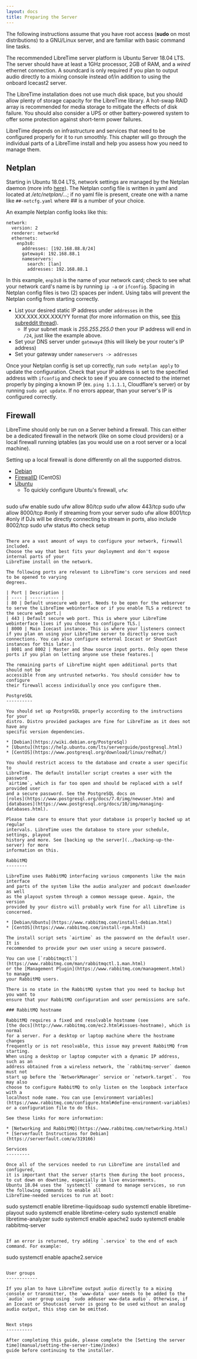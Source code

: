 ```yaml
---
layout: docs
title: Preparing the Server
---
```


The following instructions assume that you have root access (**sudo** on most
distributions) to a GNU/Linux server, and are familiar with basic command line
tasks.

The recommended LibreTime server platform is Ubuntu Server 18.04 LTS. The server should have at least a 1GHz
processor, 2GB of RAM, and a _wired_ ethernet connection. A soundcard is only required if you plan to
output audio directly to a mixing console instead of/in addition to using the onboard Icecast2 server.

The LibreTime installation does not use much disk space, but you should allow
plenty of storage capacity for the LibreTime library. A hot-swap RAID array is
recommended for media storage to mitigate the effects of disk failure. You should also consider
a UPS or other battery-powered system to offer some protection against
short-term power failures.

LibreTime depends on infrastructure and services that need to be configured
properly for it to run smoothly. This chapter will go through the individual
parts of a LibreTime install and help you assess how you need to manage them.

Netplan
-------

Starting in Ubuntu 18.04 LTS, network settings are managed by the Netplan daemon (more info [here](https://netplan.io/)). The Netplan config file is written in yaml and located at */etc/netplan/...*; if no yaml file is present, create one with a name like `##-netcfg.yaml` where ## is a number of your choice.

An example Netplan config looks like this:
```
network:
  version: 2
  renderer: networkd
  ethernets:
    enp3s0:
      addresses: [192.168.88.8/24]
      gateway4: 192.168.88.1
      nameservers:
        search: [lan]
        addresses: 192.168.88.1
```

In this example, `enp3s0` is the name of your network card; check to see what your network card's name is by running `ip -a` or `ifconfig`. Spacing in Netplan config files is two (2) spaces per indent. Using tabs will prevent the Netplan config from starting correctly.

- List your desired static IP address under `addresses` in the XXX.XXX.XXX.XXX/YY format (for more information on this, see [this subreddit thread](https://www.reddit.com/r/AskTechnology/comments/1r9x2f/how_does_the_ip_range_format_xxxxxxxxxxxxyy_work/)).
  - If your subnet mask is *255.255.255.0* then your IP address will end in `/24`, just like the example above.
- Set your DNS server under `gateway4` (this will likely be your router's IP address)
- Set your gateway under `nameservers -> addresses`

Once your Netplan config is set up correctly, run `sudo netplan apply` to update the configuration. Check that your IP address is set to the specified address with `ifconfig` and check to see if you are connected to the internet properly by pinging a known IP (ex. `ping 1.1.1.1`, Cloudflare's server) or by running `sudo apt update`. If no errors appear, than your server's IP is configured correctly.

Firewall
--------

LibreTime should only be run on a Server behind a firewall. This can either be a
dedicated firewall in the network (like on some cloud providers) or a local
firewall running iptables (as you would use on a root server or a local
machine).

Setting up a local firewall is done differently on all the supported distros.

* [Debian](https://wiki.debian.org/DebianFirewall)
* [FirewallD](http://www.firewalld.org/) (CentOS)
* [Ubuntu](https://help.ubuntu.com/lts/serverguide/firewall.html)
  * To quickly configure Ubuntu's firewall, `ufw`:
  ```
sudo ufw enable
sudo ufw allow 80/tcp
sudo ufw allow 443/tcp
sudo ufw allow 8000/tcp #only if streaming from your server
sudo ufw allow 8001/tcp #only if DJs will be directly connecting to stream in ports, also include 8002/tcp
sudo ufw status #to check setup
  ```

There are a vast amount of ways to configure your network, firewall included.
Choose the way that best fits your deployment and don't expose internal parts of your
LibreTime install on the network.

The following ports are relevant to LibreTime's core services and need to be opened to varying
degrees.

| Port | Description |
| ---- | ----------- |
| 80 | Default unsecure web port. Needs to be open for the webserver to serve the LibreTime webinterface or if you enable TLS a redirect to the secure web port.|
| 443 | Default secure web port. This is where your LibreTime webinterface lives if you choose to configure TLS.|
| 8000 | Main Icecast instance. This is where your listeners connect if you plan on using your LibreTime server to directly serve such connections. You can also configure external Icecast or ShoutCast instances for this later.|
| 8001 and 8002 | Master and Show source input ports. Only open these ports if you plan on letting anyone use these features.|

The remaining parts of LibreTime might open additional ports that should not be
accessible from any untrusted networks. You should consider how to configure
their firewall access individually once you configure them.

PostgreSQL
----------

You should set up PostgreSQL properly according to the instructions for your
distro. Distro provided packages are fine for LibreTime as it does not have any
specific version dependencies.

* [Debian](https://wiki.debian.org/PostgreSql)
* [Ubuntu](https://help.ubuntu.com/lts/serverguide/postgresql.html)
* [CentOS](https://www.postgresql.org/download/linux/redhat/)

You should restrict access to the database and create a user specific to
LibreTime. The default installer script creates a user with the password
`airtime`, which is far too open and should be replaced with a self provided user
and a secure password. See the PostgreSQL docs on
[roles](https://www.postgresql.org/docs/7.0/img/newuser.htm) and
[databases](https://www.postgresql.org/docs/10/img/managing-databases.html).

Please take care to ensure that your database is properly backed up at regular
intervals. LibreTime uses the database to store your schedule, settings, playout
history and more. See [backing up the server](../backing-up-the-server) for more
information on this.

RabbitMQ
--------

LibreTime uses RabbitMQ interfacing various components like the main interface
and parts of the system like the audio analyzer and podcast downloader as well
as the playout system through a common message queue. Again, the version
provided by your distro will probably work fine for all LibreTime is concerned.

* [Debian/Ubuntu](https://www.rabbitmq.com/install-debian.html)
* [CentOS](https://www.rabbitmq.com/install-rpm.html)

The install script sets `airtime` as the password on the default user. It is
recommended to provide your own user using a secure password.

You can use [`rabbitmqctl`](https://www.rabbitmq.com/man/rabbitmqctl.1.man.html)
or the [Management Plugin](https://www.rabbitmq.com/management.html) to manage
your RabbitMQ users.

There is no state in the RabbitMQ system that you need to backup but you want to
ensure that your RabbitMQ configuration and user permissions are safe.

### RabbitMQ hostname

RabbitMQ requires a fixed and resolvable hostname (see
[the docs](http://www.rabbitmq.com/ec2.html#issues-hostname), which is normal
for a server. For a desktop or laptop machine where the hostname changes
frequently or is not resolvable, this issue may prevent RabbitMQ from starting.
When using a desktop or laptop computer with a dynamic IP address, such as an
address obtained from a wireless network, the `rabbitmq-server` daemon must not
start up before the `NetworkManager` service or `network.target`.  You may also
choose to configure RabbitMQ to only listen on the loopback interface with a
localhost node name. You can use [environment variables](https://www.rabbitmq.com/configure.html#define-environment-variables)
or a configuration file to do this.

See these links for more information:

* [Networking and RabbitMQ](https://www.rabbitmq.com/networking.html)
* [Serverfault Instructions for Debian](https://serverfault.com/a/319166)

Services
---------

Once all of the services needed to run LibreTime are installed and configured,
it is important that the server starts them during the boot process, to cut down on downtime, especially in live enviornments.
Ubuntu 18.04 uses the `systemctl` command to manage services, so run the following commands to enable all
LibreTime-needed services to run at boot:

```
sudo systemctl enable libretime-liquidsoap
sudo systemctl enable libretime-playout
sudo systemctl enable libretime-celery
sudo systemctl enable libretime-analyzer
sudo systemctl enable apache2
sudo systemctl enable rabbitmq-server
```

If an error is returned, try adding `.service` to the end of each command. For example:

```
sudo systemctl enable apache2.service
```

User groups
------------

If you plan to have LibreTime output audio directly to a mixing console or transmitter, the `www-data` user needs to be added to the `audio` user group using `sudo adduser www-data audio`. Otherwise, if an Icecast or Shoutcast server is going to be used without an analog audio output, this step can be omitted.


Next steps
----------

After completing this guide, please complete the [Setting the server time](manual/setting-the-server-time/index)
guide before continuing to the installer.